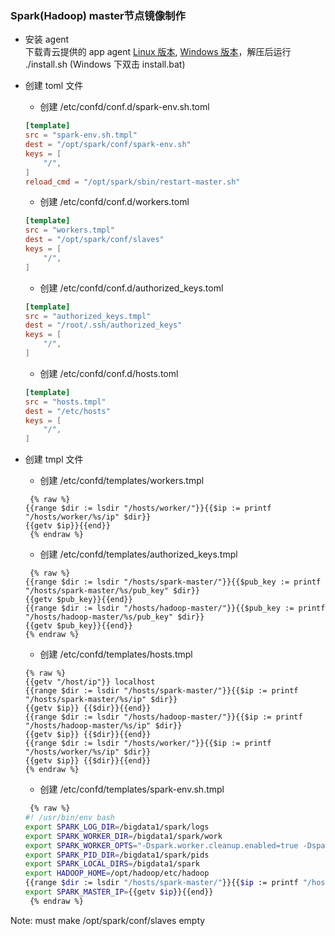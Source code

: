 ### Spark(Hadoop) master节点镜像制作

* 安装 agent <br>
下载青云提供的 app agent [Linux 版本](https://pek3a.qingstor.com/appcenter/developer/packages/app-agent-linux-amd64.tar.gz), [Windows 版本](https://pek3a.qingstor.com/appcenter/developer/packages/app-agent-windows-386.zip)，解压后运行 ./install.sh (Windows 下双击 install.bat)

* 创建 toml 文件

    + 创建 /etc/confd/conf.d/spark-env.sh.toml

    ```toml
    [template]
    src = "spark-env.sh.tmpl"
    dest = "/opt/spark/conf/spark-env.sh"
    keys = [
        "/",
    ]
    reload_cmd = "/opt/spark/sbin/restart-master.sh"
    ```

    + 创建 /etc/confd/conf.d/workers.toml

    ```toml
    [template]
    src = "workers.tmpl"
    dest = "/opt/spark/conf/slaves"
    keys = [
    	"/",
    ]
    ```

    + 创建 /etc/confd/conf.d/authorized_keys.toml

    ```toml
    [template]
    src = "authorized_keys.tmpl"
    dest = "/root/.ssh/authorized_keys"
    keys = [
    	"/",
    ]
    ```

    + 创建 /etc/confd/conf.d/hosts.toml

    ```toml
    [template]
    src = "hosts.tmpl"
    dest = "/etc/hosts"
    keys = [
    	"/",
    ]
    ```

* 创建 tmpl 文件

    + 创建 /etc/confd/templates/workers.tmpl

     ```
      {% raw %}
    {{range $dir := lsdir "/hosts/worker/"}}{{$ip := printf "/hosts/worker/%s/ip" $dir}}
    {{getv $ip}}{{end}}
      {% endraw %}
     ```

    + 创建 /etc/confd/templates/authorized_keys.tmpl
     ```
      {% raw %}
    {{range $dir := lsdir "/hosts/spark-master/"}}{{$pub_key := printf "/hosts/spark-master/%s/pub_key" $dir}}
    {{getv $pub_key}}{{end}}
    {{range $dir := lsdir "/hosts/hadoop-master/"}}{{$pub_key := printf "/hosts/hadoop-master/%s/pub_key" $dir}}
    {{getv $pub_key}}{{end}}   
    {% endraw %}
     ```

    + 创建 /etc/confd/templates/hosts.tmpl
     ```
     {% raw %}
    {{getv "/host/ip"}} localhost
    {{range $dir := lsdir "/hosts/spark-master/"}}{{$ip := printf "/hosts/spark-master/%s/ip" $dir}}
    {{getv $ip}} {{$dir}}{{end}}
    {{range $dir := lsdir "/hosts/hadoop-master/"}}{{$ip := printf "/hosts/hadoop-master/%s/ip" $dir}}
    {{getv $ip}} {{$dir}}{{end}}
    {{range $dir := lsdir "/hosts/worker/"}}{{$ip := printf "/hosts/worker/%s/ip" $dir}}
    {{getv $ip}} {{$dir}}{{end}}
     {% endraw %}
     ```

    + 创建 /etc/confd/templates/spark-env.sh.tmpl

     ```bash
      {% raw %}
    #! /usr/bin/env bash
    export SPARK_LOG_DIR=/bigdata1/spark/logs
    export SPARK_WORKER_DIR=/bigdata1/spark/work
    export SPARK_WORKER_OPTS="-Dspark.worker.cleanup.enabled=true -Dspark.worker.cleanup.interval=28800 -Dspark.worker.cleanup.appDataTtl=86400"
    export SPARK_PID_DIR=/bigdata1/spark/pids
    export SPARK_LOCAL_DIRS=/bigdata1/spark
    export HADOOP_HOME=/opt/hadoop/etc/hadoop
    {{range $dir := lsdir "/hosts/spark-master/"}}{{$ip := printf "/hosts/spark-master/%s/ip" $dir}}
    export SPARK_MASTER_IP={{getv $ip}}{{end}}
      {% endraw %}
     ```

Note: must make /opt/spark/conf/slaves empty
